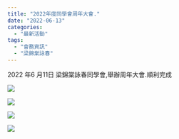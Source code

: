 ```yaml
---
title: "2022年度同學會周年大會."
date: "2022-06-13"
categories: 
  - "最新活動"
tags: 
  - "會務資訊"
  - "梁錦棠詠春"
---
```


2022 年6 月11日 梁錦棠詠春同學會,舉辦周年大會.順利完成

[![](images/2022-同學會周年大會.-1024x680.jpg)](http://13.229.250.225/wp-content/uploads/2022/06/2022-同學會周年大會.-scaled.jpg)

[![](images/同學干事-2022-1024x721.jpg)](http://13.229.250.225/wp-content/uploads/2022/06/同學干事-2022-scaled.jpg)

[![](images/同學會同年大會.2022-1024x490.jpg)](http://13.229.250.225/wp-content/uploads/2022/06/同學會同年大會.2022-scaled.jpg)

[![](images/DSC_8308-1024x680.jpg)](http://13.229.250.225/wp-content/uploads/2022/06/DSC_8308-scaled.jpg)

